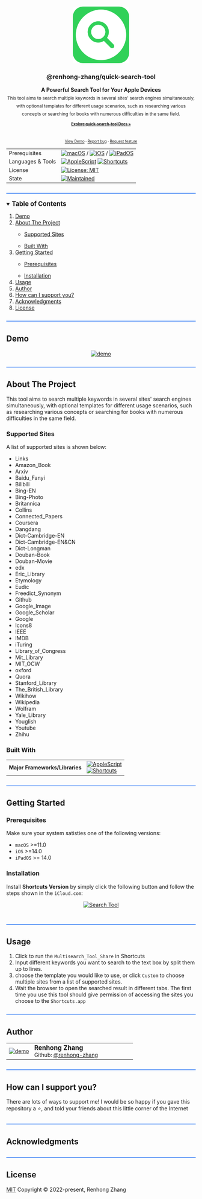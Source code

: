 <!--- Source file(s) of this README: -->
<!--- 
Markdown: input: "_readme_blueprint.md" 
JSON: input config: "_readme_blueprint.json" 
JSON: config data: "config_data.json" 
JSON: package: "_readme_package.json" -->
<br />
<div align="center">
  <a href="https://github.com/renhong-zhang/quick-search-tool">
    <img height="150px" src="assets/logo.png" alt="Logo">
  </a>
  <h3 align="center">@renhong-zhang/quick-search-tool</h3>
  <p align="center">
    <b>A Powerful Search Tool for Your Apple Devices</b></br>
    <sub>This tool aims to search multiple keywords in several sites' search engines simultaneously, with optional templates for different usage scenarios, such as researching various concepts or searching for books with numerous difficulties in the same field.<sub>
        <br>
        <a href="asset.doc.link"><strong>Explore quick-search-tool Docs »</strong></a>
        <br>
        <br>
        <a href="https://github.com/renhong-zhang/quick-search-tool#Demo">View Demo</a>
        ·
        <a href="https://github.com/renhong-zhang/quick-search-tool/issues/new?assignees=-&labels=bug&template=bug_report.yml">Report
          bug</a>
        ·
        <a href="https://github.com/renhong-zhang/quick-search-tool/issues/new?assignees=&labels=feature&template=feature_request.yml">Request
          feature</a>
  </p>
</div>
<p align="left">
<table border="00" width="100%" style="margin: 0px;" id="badge" cellspacing="0">
  <tr>
    <td>Prerequisites</td>
    <td><a href="#"><img alt="macOS" src="https://img.shields.io/badge/macOS-%3E%3D11.0-blue?&style=flat-square" height="20" /></a> / <a href="#"><img alt="iOS" src="https://img.shields.io/badge/iOS-%3E%3D14.0-blue?&style=flat-square" height="20" /></a> / <a href="#"><img alt="iPadOS" src="https://img.shields.io/badge/iPadOS-%3E%3D14.0-blue?&style=flat-square" height="20" /></a></td>
  </tr>
  <tr>
    <td>Languages & Tools</td>
    <td><a href="#"><img alt="AppleScript" src="https://img.shields.io/badge/-AppleScript-blue?&style=flat-square" height="20" /></a> <a href="#"><img alt="Shortcuts" src="https://img.shields.io/badge/Apple-Shortcuts-blue?&style=flat-square" height="20" /></a></td>
  </tr>
  <tr>
    <td>License</td>
    <td><a href="https://opensource.org/licenses/MIT"><img alt="License: MIT" src="https://img.shields.io/badge/license-MIT-yellow?&style=plastic" height="20" /></a></td>
  </tr>
  <tr>
    <td>State</td>
    <td><a href="https://github.com/renhong-zhang/quick-search-tool/graphs/commit-activity"><img alt="Maintained" src="https://img.shields.io/badge/Maintained%3F-yes-green.svg?&style=plastic" height="20" /></a></td>
  </tr>
</table>
</p>

[![-----------------------------------------------------](assets/line.png)](#table-of-contents)
<details open>
	<summary><big><b>Table of Contents</big></b></summary>
	<ol>
		<li><a href="#demo">Demo</a></li>
<li><a href="#about-the-project">About The Project</a></li>
<ul><li><a href="#supported-sites-">Supported Sites </a></li></ul>
<ul><li><a href="#built-with">Built With</a></li></ul>
<li><a href="#getting-started">Getting Started</a></li>
<ul><li><a href="#prerequisites">Prerequisites</a></li></ul>
<ul><li><a href="#installation">Installation</a></li></ul>
<li><a href="#usage">Usage</a></li>
<li><a href="#author-">Author </a></li>
<li><a href="#how-can-i-support-you">How can I support you?</a></li>
<li><a href="#acknowledgments">Acknowledgments</a></li>
<li><a href="#license">License</a></li>
	</ol>
</details>

[![-----------------------------------------------------](assets/line.png)](#demo)

## Demo

<p align="center"><a href="#"><img align="center" width="800px" src="assets/demo.GIF" alt="demo" /></a></p>

[![-----------------------------------------------------](assets/line.png)](#about-the-project)

## About The Project

This tool aims to search multiple keywords in several sites' search engines simultaneously, with optional templates for different usage scenarios, such as researching various concepts or searching for books with numerous difficulties in the same field.


### Supported Sites 

A list of supported sites is shown below:
* Links
* Amazon_Book
* Arxiv
* Baidu_Fanyi
* Bilibili
* Bing-EN
* Bing-Photo
* Britannica
* Collins
* Connected_Papers
* Coursera
* Dangdang
* Dict-Cambridge-EN
* Dict-Cambridge-EN&CN
* Dict-Longman
* Douban-Book
* Douban-Movie
* edx
* Eric_Library
* Etymology
* Eudic
* Freedict_Synonym
* Github
* Google_Image
* Google_Scholar
* Google
* Icons8
* IEEE
* IMDB
* iTuring
* Library_of_Congress
* Mit_Library
* MIT_OCW
* oxford
* Quora
* Stanford_Library
* The_British_Library
* Wikihow
* Wikipedia
* Wolfram
* Yale_Library
* Youglish
* Youtube
* Zhihu


### Built With

<p align="left">
<table border="00" width="100%" style="margin: 0px;" id="badge" cellspacing="0">
  <tr>
    <td><b>Major Frameworks/Libraries</b></td>
    <td>
      <a href="#"><img alt="AppleScript" src="https://img.shields.io/badge/-AppleScript-blue?&style=flat-square" height="20" /></a><br><a href="#"><img alt="Shortcuts" src="https://img.shields.io/badge/Apple-Shortcuts-blue?&style=flat-square" height="20" /></a>
    </td>
  </tr>
</table>
</p>

[![-----------------------------------------------------](assets/line.png)](#getting-started)

## Getting Started



### Prerequisites

Make sure your system satisties one of the following versions:
* `macOS` >=11.0
* `iOS` >=14.0
* `iPadOS` >= 14.0


### Installation

Install **Shortcuts Version** by simply click the following button and follow the steps shown in the `iCloud.com`:
<br>
<div align="center">
  <a href="https://www.icloud.com/shortcuts/029aa394b5314d0f9258af8d9bd4fb4d"><img alt="Search Tool" width="40%"
      src="https://img.shields.io/badge/Install-Search%20Tool-brightgreen?"></a>
</div>
<br>

[![-----------------------------------------------------](assets/line.png)](#usage)

## Usage

1. Click to run the `Multisearch_Tool_Share` in Shortcuts
2. Input different keywords you want to search to the text box by split them up to lines.
3. choose the template you would like to use, or click `Custom` to choose multiple sites from a list of supported sites.
4. Wait the browser to open the searched result in different tabs. The first time you use this tool should give permission of accessing the sites you choose to the `Shortcuts.app`

[![-----------------------------------------------------](assets/line.png)](#author-)

## Author 

<p align="left">
<table border="00" width="100%" style="margin: 0px;" id="badge" cellspacing="0">
    <tr>
        <td width="20%">
            <a href="https://github.com/renhong-zhang"><img width="100%" align="top-left"
                    src="https://github.com/renhong-zhang.png?size=512" alt="demo" id="avatar" /></a>
        </td>
        <td><big><b>Renhong Zhang</b></big>
            <br>
            Github: <a href="https://github.com/renhong-zhang">@renhong-zhang</a>
        </td>
    </tr>
</table>
</p>

[![-----------------------------------------------------](assets/line.png)](#how-can-i-support-you)

## How can I support you?

There are lots of ways to support me! I would be so happy if you gave this repository a ⭐️, and told your friends about this little corner of the Internet

[![-----------------------------------------------------](assets/line.png)](#acknowledgments)

## Acknowledgments


[![-----------------------------------------------------](assets/line.png)](#license)

## License


[MIT](https://opensource.org/licenses/MIT)
Copyright © 2022-present, Renhong Zhang
